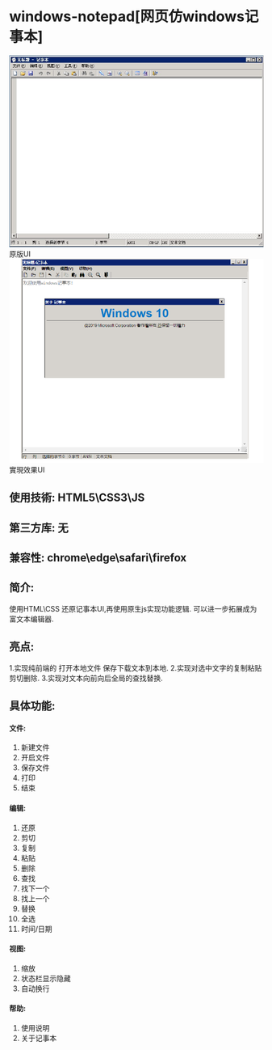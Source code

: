 # windows-notepad[网页仿windows记事本]

<img src="./readme_img/原版UI.jpg">
原版UI
<img src="./readme_img/實現效果UI.PNG">
實現效果UI

## 使用技術: HTML5\CSS3\JS
## 第三方库: 无
## 兼容性: chrome\edge\safari\firefox
## 简介:
使用HTML\CSS 还原记事本UI,再使用原生js实现功能逻辑.
可以进一步拓展成为富文本编辑器.
## 亮点:
1.实现纯前端的 打开本地文件 保存下载文本到本地.
2.实现对选中文字的复制粘贴剪切删除.
3.实现对文本向前向后全局的查找替换.
## 具体功能:
#### 文件:
1. 新建文件
2. 开启文件
3. 保存文件
4. 打印
5. 结束
#### 编辑:
1. 还原
2. 剪切
3. 复制
4. 粘贴
5. 删除
6. 查找
7. 找下一个
8. 找上一个
9. 替换
10. 全选
11. 时间/日期
#### 视图:
1. 缩放
2. 状态栏显示隐藏
3. 自动换行
#### 帮助:
1. 使用说明
2. 关于记事本
